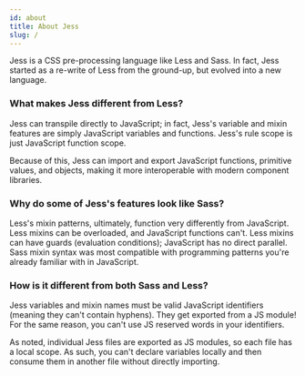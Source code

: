 ```yaml
---
id: about
title: About Jess
slug: /
---
```


Jess is a CSS pre-processing language like Less and Sass. In fact, Jess started as a re-write of Less from the ground-up, but evolved into a new language.

### What makes Jess different from Less?

Jess can transpile directly to JavaScript; in fact, Jess's variable and mixin features are simply JavaScript variables and functions. Jess's rule scope is just JavaScript function scope.

Because of this, Jess can import and export JavaScript functions, primitive values, and objects, making it more interoperable with modern component libraries.

### Why do some of Jess's features look like Sass?

Less's mixin patterns, ultimately, function very differently from JavaScript. Less mixins can be overloaded, and JavaScript functions can't. Less mixins can have guards (evaluation conditions); JavaScript has no direct parallel. Sass mixin syntax was most compatible with programming patterns you're already familiar with in JavaScript.

### How is it different from both Sass and Less?

Jess variables and mixin names must be valid JavaScript identifiers (meaning they can't contain hyphens). They get exported from a JS module! For the same reason, you can't use JS reserved words in your identifiers.

As noted, individual Jess files are exported as JS modules, so each file has a local scope. As such, you can't declare variables locally and then consume them in another file without directly importing.